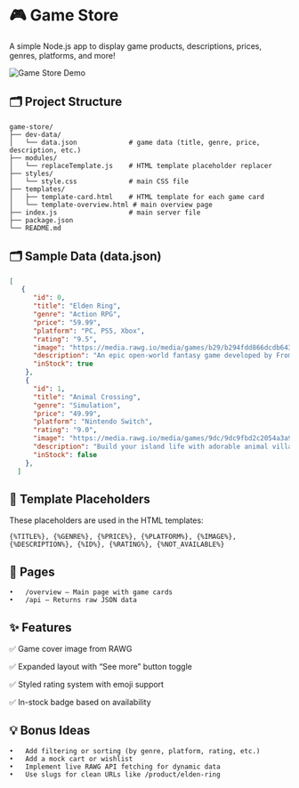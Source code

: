 # 🎮 Game Store

A simple Node.js app to display game products, descriptions, prices, genres, platforms, and more!

![Game Store Demo](./demo2.gif)

## 🗂 Project Structure

```
game-store/
├── dev-data/
│   └── data.json             # game data (title, genre, price, description, etc.)
├── modules/
│   └── replaceTemplate.js    # HTML template placeholder replacer
├── styles/
│   └── style.css             # main CSS file
├── templates/
│   ├── template-card.html    # HTML template for each game card
│   └── template-overview.html # main overview page
├── index.js                  # main server file
├── package.json
└── README.md
```


## 🗂 Sample Data (data.json)

```json
[
   {
      "id": 0,
      "title": "Elden Ring",
      "genre": "Action RPG",
      "price": "59.99",
      "platform": "PC, PS5, Xbox",
      "rating": "9.5",
      "image": "https://media.rawg.io/media/games/b29/b294fdd866dcdb643e7bab370a552855.jpg",
      "description": "An epic open-world fantasy game developed by FromSoftware.",
      "inStock": true
    },
    {
      "id": 1,
      "title": "Animal Crossing",
      "genre": "Simulation",
      "price": "49.99",
      "platform": "Nintendo Switch",
      "rating": "9.0",
      "image": "https://media.rawg.io/media/games/9dc/9dc9fbd2c2054a3a9b7c33a906546bea.jpg",
      "description": "Build your island life with adorable animal villagers.",
      "inStock": false
    },
  ]
```

## 🧩 Template Placeholders

These placeholders are used in the HTML templates:

```{%TITLE%}, {%GENRE%}, {%PRICE%}, {%PLATFORM%}, {%IMAGE%}, {%DESCRIPTION%}, {%ID%}, {%RATING%}, {%NOT_AVAILABLE%}```

## 🔀 Pages
	•	/overview – Main page with game cards
	•	/api – Returns raw JSON data

## ✨ Features

✅ Game cover image from RAWG

✅ Expanded layout with “See more” button toggle

✅ Styled rating system with emoji support

✅ In-stock badge based on availability


## 💡 Bonus Ideas
	•	Add filtering or sorting (by genre, platform, rating, etc.)
	•	Add a mock cart or wishlist
	•	Implement live RAWG API fetching for dynamic data
	•	Use slugs for clean URLs like /product/elden-ring
